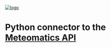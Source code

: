 [![logo](http://www.meteomatics.com/s/de_DE/5639/a252d7f5e75d7a8bf7047b4b2c92f71a56a8f048.29/2.6.1/_/download/resources/com.meteomatics.confluence.website-plugin:meteomatics-website-theme/images/meteomatics-logo.png)](http://www.meteomatics.com "Meteomatics - Your Experts in Weather Data Processing")

Python connector to the [Meteomatics API](http://api.meteomatics.com/Overview.html "Documentation Overwiev")
===================================================================================